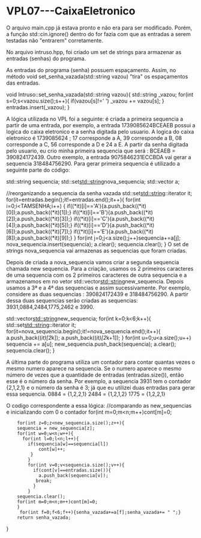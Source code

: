 # VPL07---CaixaEletronico

O arquivo main.cpp já estava pronto e não era para ser modificado. Porém, a função std::cin.ignore() dentro do for fazia com que as entradas a serem testadas não "entrarem" corretamente.

No arquivo intruso.hpp, foi criado um set de strings para armazenar as entradas (senhas) do programa. 
 
As entradas do programa (senha) possuem espaçamento. Assim, no método void set_senha_vazada(std::string vazou) "tira" os espaçamentos das entradas.

void Intruso::set_senha_vazada(std::string vazou){
	std::string _vazou;
	for(int s=0;s<vazou.size();s++){
		if(vazou[s]!=' ') _vazou += vazou[s];
	}
	entradas.insert(_vazou);
}

A lógica utilizada no VPL foi a seguinte: é criada a primeira sequencia a partir de uma entrada, por exemplo, a entrada 1739085624BCEAEB possui a logica do caixa eletronico e a senha digitada pelo usuario. A logica do caixa eletronico é 1739085624 ; 17 corresponde a A, 39 corresponde a B, 08 corresponde a C, 56 corresponde a D e 24 a E. A partir da senha digitada pelo usuario, eu crio minha primeira sequencia que será : BCEAEB = 390824172439.
Outro exemplo, a entrada 9075846231ECCBDA vai gerar a sequencia 318484756290. Para gerar primeira sequencia é utilizado a seguinte parte do código:

  std::string sequencia;
  std::set<std::string>nova_sequencia;
  std::vector<char> a;

  //reorganizando a sequencia da senha vazada
   std::set<std::string>::iterator it;
   for(it=entradas.begin();it!=entradas.end();it++){
     for(int i=0;i<TAMSENHA;i++)	{
	    if((*it)[i]=='A'){a.push_back((*it)[0]);a.push_back((*it)[1]);}
      if((*it)[i]=='B'){a.push_back((*it)[2]);a.push_back((*it)[3]);}
	    if((*it)[i]=='C'){a.push_back((*it)[4]);a.push_back((*it)[5]);}
	    if((*it)[i]=='D'){a.push_back((*it)[6]);a.push_back((*it)[7]);}
	    if((*it)[i]=='E'){a.push_back((*it)[8]);a.push_back((*it)[9]);}
	 }
	  for(int j=0;j<a.size();j++)sequencia+=a[j];
	  nova_sequencia.insert(sequencia);
	  a.clear();
	  sequencia.clear();
   }
O set de strings nova_sequencia vai armazenas as sequencias que foram criadas.



Depois de criada a nova_sequencia vamos criar a segunda sequencia chamada new sequencia. Para a criação, usamos os 2 primeiros caracteres de uma sequencia com os 2 primeiros caracteres de outra sequencia e a armazenamos em no vetor std::vector<std::string>new_sequencia. Depois usamos a 3ª e a 4ª das sequencias e assim sucessivamente. Por exemplo, considere as duas sequencias : 390824172439 e 318484756290. A partir dessa duas sequencias serão criadas as sequencias: 3931,0884,2484,1775,2462 e 3990.

  std::vector<std::string>new_sequencia;
  for(int k=0;k<6;k++){
	std::set<std::string>::iterator it;
	  for(it=nova_sequencia.begin();it!=nova_sequencia.end();it++){
			a.push_back((*it)[2*k]);
		    a.push_back((*it)[2*k+1]);
		  }
		for(int u=0;u<a.size();u++)
		sequencia += a[u];
		new_sequencia.push_back(sequencia);
	    a.clear();
		sequencia.clear();
		}

A última parte do programa utiliza um contador para contar quantas vezes o mesmo numero aparece na sequencia. Se o numero aparece o mesmo número de vezes que a quantidade de entradas (entradas.size()), então esse é o número da senha. Por exemplo, a sequencia 3931 tem o contador {2,1,2,1} e o número da senha é 3; já que eu utilizei duas entradas para gerar essa sequencia. 
0884 = {1,2,2,1}
2484 = {1,2,1,2}
1775 = {1,2,2,1}

O codigo correspondente a essa lógica:
  //comparando as new_sequencias e inicializando com 0 o contador
	    for(int m=0;m<n;m++)cont[m]=0;
	
	    for(int z=0;z<new_sequencia.size();z++){
		sequencia = new_sequencia[z];
		for(int w=0;w<n;w++){
          for(int l=0;l<n;l++){
			if(sequencia[w]==sequencia[l])
				cont[w]++;  
             }
			}
			for(int v=0;v<sequencia.size();v++){
			  if(cont[v]==entradas.size()){
			    a.push_back(sequencia[v]);
			   break;
			  }
		    }
		sequencia.clear();
		for(int m=0;m<n;m++)cont[m]=0;
		}
	     for(int f=0;f<6;f++){senha_vazada+=a[f];senha_vazada+= " ";}
	    return senha_vazada;	 
}